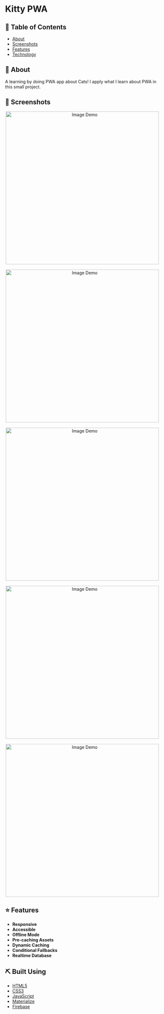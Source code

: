 # Kitty PWA

## 📝 Table of Contents
- [About](#about)
- [Screenshots](#screenshots)
- [Features](#features)
- [Technology](#tech)

## 🧐 About <a name = "about"></a>
A learning by doing PWA app about Cats! I apply what I learn about PWA in this small project.

## 🎥 Screenshots 
<div name="screenshots" align="center" width=1189px>
  <p align="center">
    <img src="https://github.com/aashrafh/kitty-pwa/blob/master/screenshots/kitty-1.png" alt="Image Demo" width="500"><br/><br/>
    <img src="https://github.com/aashrafh/kitty-pwa/blob/master/screenshots/kitty-2.png" alt="Image Demo" width="500"><br/><br/>
    <img src="https://github.com/aashrafh/kitty-pwa/blob/master/screenshots/kitty-3.png" alt="Image Demo" width="500"><br/><br/>
    <img src="https://github.com/aashrafh/kitty-pwa/blob/master/screenshots/kitty-4.png" alt="Image Demo" width="500"><br/><br/>
    <img src="https://github.com/aashrafh/kitty-pwa/blob/master/screenshots/kitty-5.png" alt="Image Demo" width="500">
  </p>
  </div>

## ⭐ Features <a name = "features"></a>
- <strong>Responsive</strong>
- <strong>Accessible</strong>
- <strong>Offline Mode</strong>
- <strong>Pre-caching Assets</strong>
- <strong>Dynamic Caching</strong>
- <strong>Conditional Fallbacks</strong>
- <strong>Realtime Database</strong>

## ⛏️ Built Using <a name = "tech"></a>
- [HTML5](https://www.w3schools.com/html/)
- [CSS3](https://www.w3schools.com/css/)
- [JavaScript](https://www.w3schools.com/js/)
- [Materialize](https://materializecss.com/)
- [Firebase](https://firebase.google.com/)
